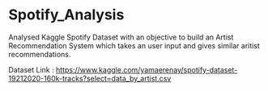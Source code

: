 # Spotify_Analysis
Analysed Kaggle Spotify Dataset with an objective to build an Artist Recommendation System which takes an user input and gives similar aritist recommendations.

Dataset Link : https://www.kaggle.com/yamaerenay/spotify-dataset-19212020-160k-tracks?select=data_by_artist.csv
